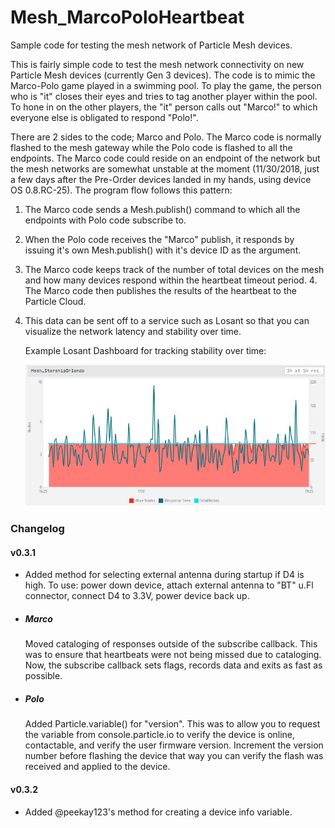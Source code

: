 # Mesh_MarcoPoloHeartbeat
Sample code for testing the mesh network of Particle Mesh devices.

This is fairly simple code to test the mesh network connectivity on new Particle Mesh devices (currently Gen 3 devices). The code is to mimic the Marco-Polo game played in a swimming pool. To play the game, the person who is "it" closes their eyes and tries to tag another player within the pool. To hone in on the other players, the "it" person calls out "Marco!" to which everyone else is obligated to respond "Polo!".

There are 2 sides to the code; Marco and Polo. The Marco code is normally flashed to the mesh gateway while the Polo code is flashed to all the endpoints. The Marco code could reside on an endpoint of the network but the mesh networks are somewhat unstable at the moment (11/30/2018, just a few days after the Pre-Order devices landed in my hands, using device OS 0.8.RC-25). The program flow follows this pattern:
1. The Marco code sends a Mesh.publish() command to which all the endpoints with Polo code subscribe to.
2. When the Polo code receives the "Marco" publish, it responds by issuing it's own Mesh.publish() with it's device ID as the argument. 
3. The Marco code keeps track of the number of total devices on the mesh and how many devices respond within the heartbeat timeout period. 4. The Marco code then publishes the results of the heartbeat to the Particle Cloud. 
5. This data can be sent off to a service such as Losant so that you can visualize the network latency and stability over time.

    Example Losant Dashboard for tracking stability over time:
    
    ![Losant Dashboard](/Losant_StarshipTallahassee_20181214.jpg)

### Changelog
#### v0.3.1
+ Added method for selecting external antenna during startup if D4 is high. To use: power down device, attach external antenna to "BT" u.Fl connector, connect D4 to 3.3V, power device back up.
+ ##### Marco 
    Moved cataloging of responses outside of the subscribe callback. This was to ensure that heartbeats were not being missed due to cataloging. Now, the subscribe callback sets flags, records data and exits as fast as possible.
+ ##### Polo 
    Added Particle.variable() for "version". This was to allow you to request the variable from console.particle.io to verify the device is online, contactable, and verify the user firmware version. Increment the version number before flashing the device that way you can verify the flash was received and applied to the device.

#### v0.3.2
+ Added @peekay123's method for creating a device info variable.
